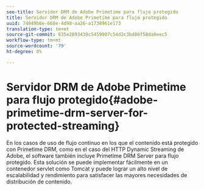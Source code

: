 ```yaml
---
seo-title: Servidor DRM de Adobe Primetime para flujo protegido
title: Servidor DRM de Adobe Primetime para flujo protegido
uuid: 74049b6e-668e-4d98-aa26-a1738961e173
translation-type: tm+mt
source-git-commit: 635e2893439c5459907c54d2c3bd86f58da0eec5
workflow-type: tm+mt
source-wordcount: '79'
ht-degree: 0%

---
```



# Servidor DRM de Adobe Primetime para flujo protegido{#adobe-primetime-drm-server-for-protected-streaming}

En los casos de uso de flujo continuo en los que el contenido está protegido con Primetime DRM, como en el caso del HTTP Dynamic Streaming de Adobe, el software también incluye Primetime DRM Server para flujo protegido. Esta solución se puede implementar fácilmente en un contenedor servlet como Tomcat y puede lograr un alto nivel de escalabilidad y rendimiento para satisfacer las mayores necesidades de distribución de contenido.